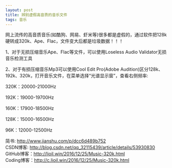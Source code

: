 ```yaml
---
layout: post
title: 辨别虚假高音质的音乐文件
tags: 音乐
---
```


网上流传的高音质音乐(如酷狗、网易、虾米等)很多都是虚假的，通过软件把128k硬转成320k、Ape、Flac，文件变大后都是垃圾数据！！！

1、对于无损压缩音乐Ape、Flac等文件，可以使用Loseless Audio Validator无损音乐检测工具

2、对于有损压缩音乐Mp3可以使用Cool Edit Pro(Adobe Audition)区分128k、192k、320k，打开音乐文件，在菜单选择“光谱显示窗”，查看右侧频率:

320K：20000-21000Hz

192K：19000-19700Hz

160K：17900-18500Hz

128K：15000-16500Hz

96K：12000-12500Hz

简书: http://www.jianshu.com/p/dcc6d489b752   
CSDN博客: http://blog.csdn.net/qq_32115439/article/details/53930830   
GitHub博客：http://lioil.win/2016/12/25/Music-320k.html   
Coding博客：http://c.lioil.win/2016/12/25/Music-320k.html